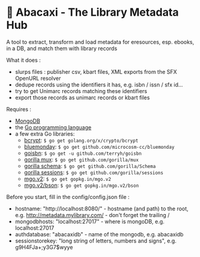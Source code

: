 # &#127821; Abacaxi - The Library Metadata Hub
A tool to extract, transform and load metadata for eresources, esp. ebooks, in a DB, and match them with library records

What it does :

- slurps files : publisher csv, kbart files, XML exports from the SFX OpenURL resolver
- dedupe records using the identifiers it has, e.g. isbn / issn / sfx id...
- try to get Unimarc records matching these identifiers
- export those records as unimarc records or kbart files

Requires :

- [MongoDB](https://www.mongodb.com)
- the [Go programming language](https://golang.org/)
- a few extra Go libraries:
  - [bcrypt](https://golang.org/x/crypto/bcrypt): `$ go get golang.org/x/crypto/bcrypt`
  - [bluemonday](https://github.com/microcosm-cc/bluemonday): `$ go get github.com/microcosm-cc/bluemonday`
  - [goisbn](https://github.com/terryh/goisbn): `$ go get -u github.com/terryh/goisbn`
  - [gorilla mux](http://www.gorillatoolkit.org/pkg/mux): `$ go get github.com/gorilla/mux`
  - [gorilla schema](http://www.gorillatoolkit.org/pkg/Schema): `$ go get github.com/gorilla/Schema`
  - [gorilla sessions](http://www.gorillatoolkit.org/pkg/Sessions): `$ go get github.com/gorilla/sessions`
  - [mgo.v2](https://godoc.org/gopkg.in/mgo.v2): `$ go get gopkg.in/mgo.v2`
  - [mgo.v2/bson](https://godoc.org/gopkg.in/mgo.v2/bson): `$ go get gopkg.in/mgo.v2/bson`

Before you start, fill in the config/config.json file : 

- hostname: "http://localhost:8080/" - hostname (and path) to the root, e.g. http://metadata.mylibrary.com/ - don't forget the trailing /
- mongodbhosts: "localhost:27017" - where is mongoDB, e.g. localhost:27017
- authdatabase: "abacaxidb" - name of the mongodb, e.g.  abacaxidb
- sessionstorekey: "long string of letters, numbers and signs", e.g. g9H4FJa+;y3G7$wyye
